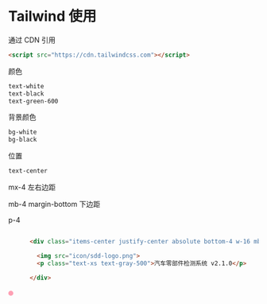 # Tailwind 使用

通过 CDN 引用

```html
<script src="https://cdn.tailwindcss.com"></script>
```



颜色

```css
text-white
text-black
text-green-600
```

背景颜色

```css
bg-white
bg-black
```

位置

```css
text-center
```







mx-4 左右边距

mb-4 margin-bottom 下边距

p-4

```html

      <div class="items-center justify-center absolute bottom-4 w-16 mb-4">

        <img src="icon/sdd-logo.png">
        <p class="text-xs text-gray-500">汽车零部件检测系统 v2.1.0</p>

      </div>
```


​    <span style="width: 10px; height: 10px; background-color: rgba(255, 99, 132, 0.6); border-radius: 50%; display: inline-block;"></span>

